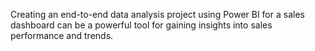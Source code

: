 Creating an end-to-end data analysis project using Power BI for a sales dashboard can be a powerful tool for gaining insights into sales performance and trends.
